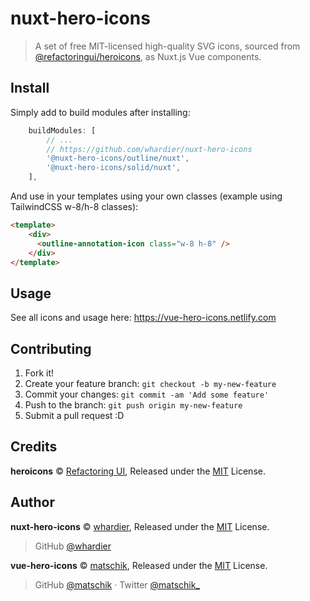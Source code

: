 # nuxt-hero-icons

> A set of free MIT-licensed high-quality SVG icons, sourced from [@refactoringui/heroicons](https://github.com/refactoringui/heroicons), as Nuxt.js Vue components.

## Install

Simply add to build modules after installing:

```js
    buildModules: [
        // ...
        // https://github.com/whardier/nuxt-hero-icons
        '@nuxt-hero-icons/outline/nuxt',
        '@nuxt-hero-icons/solid/nuxt',
    ],
```

And use in your templates using your own classes (example using TailwindCSS w-8/h-8 classes):

```html
<template>
    <div>
      <outline-annotation-icon class="w-8 h-8" />
    </div>
</template>
```

## Usage

See all icons and usage here: https://vue-hero-icons.netlify.com

## Contributing

1. Fork it!
2. Create your feature branch: `git checkout -b my-new-feature`
3. Commit your changes: `git commit -am 'Add some feature'`
4. Push to the branch: `git push origin my-new-feature`
5. Submit a pull request :D

## Credits

**heroicons** © [Refactoring UI](https://github.com/refactoringui), Released under the [MIT](./LICENSE) License.<br>

## Author

**nuxt-hero-icons** © [whardier](https://github.com/whardier), Released under the [MIT](./LICENSE) License.<br>

> GitHub [@whardier](https://github.com/whardier)

**vue-hero-icons** © [matschik](https://github.com/matschik), Released under the [MIT](./LICENSE) License.<br>
<!-- Authored and maintained by Matschik with help from contributors ([list](https://github.com/matschik/vue-hero-icons/contributors)). -->

> GitHub [@matschik](https://github.com/matschik) · Twitter [@matschik_](https://twitter.com/matschik_)

